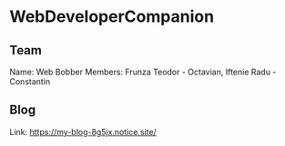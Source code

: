 # WebDeveloperCompanion

## Team

Name: Web Bobber
Members: Frunza Teodor - Octavian, Iftenie Radu - Constantin

## Blog

Link: https://my-blog-8g5jx.notice.site/
